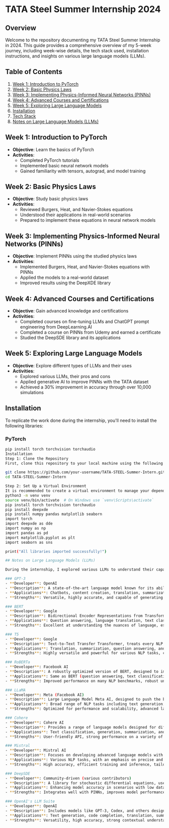 # TATA Steel Summer Internship 2024

## Overview
Welcome to the repository documenting my TATA Steel Summer Internship in 2024. This guide provides a comprehensive overview of my 5-week journey, including week-wise details, the tech stack used, installation instructions, and insights on various large language models (LLMs).

## Table of Contents
1. [Week 1: Introduction to PyTorch](#week-1-introduction-to-pytorch)
2. [Week 2: Basic Physics Laws](#week-2-basic-physics-laws)
3. [Week 3: Implementing Physics-Informed Neural Networks (PINNs)](#week-3-implementing-physics-informed-neural-networks-pinns)
4. [Week 4: Advanced Courses and Certifications](#week-4-advanced-courses-and-certifications)
5. [Week 5: Exploring Large Language Models](#week-5-exploring-large-language-models)
6. [Installation](#installation)
7. [Tech Stack](#tech-stack)
8. [Notes on Large Language Models (LLMs)](#notes-on-large-language-models)

## Week 1: Introduction to PyTorch
- **Objective**: Learn the basics of PyTorch
- **Activities**:
  - Completed PyTorch tutorials
  - Implemented basic neural network models
  - Gained familiarity with tensors, autograd, and model training

## Week 2: Basic Physics Laws
- **Objective**: Study basic physics laws
- **Activities**:
  - Reviewed Burgers, Heat, and Navier-Stokes equations
  - Understood their applications in real-world scenarios
  - Prepared to implement these equations in neural network models

## Week 3: Implementing Physics-Informed Neural Networks (PINNs)
- **Objective**: Implement PINNs using the studied physics laws
- **Activities**:
  - Implemented Burgers, Heat, and Navier-Stokes equations with PINNs
  - Applied the models to a real-world dataset
  - Improved results using the DeepXDE library

## Week 4: Advanced Courses and Certifications
- **Objective**: Gain advanced knowledge and certifications
- **Activities**:
  - Completed courses on fine-tuning LLMs and ChatGPT prompt engineering from DeepLearning.AI
  - Completed a course on PINNs from Udemy and earned a certificate
  - Studied the DeepSDE library and its applications

## Week 5: Exploring Large Language Models
- **Objective**: Explore different types of LLMs and their uses
- **Activities**:
  - Explored various LLMs, their pros and cons
  - Applied generative AI to improve PINNs with the TATA dataset
  - Achieved a 30% improvement in accuracy through over 10,000 simulations

## Installation
To replicate the work done during the internship, you'll need to install the following libraries:

### PyTorch
```bash
pip install torch torchvision torchaudio
Installation
Step 1: Clone the Repository
First, clone this repository to your local machine using the following command:

git clone https://github.com/your-username/TATA-STEEL-Summer-Intern.git
cd TATA-STEEL-Summer-Intern

Step 2: Set Up a Virtual Environment
It is recommended to create a virtual environment to manage your dependencies. You can create a virtual environment using venv:
python3 -m venv venv
source venv/bin/activate  # On Windows use `venv\Scripts\activate`
pip install torch torchvision torchaudio
pip install deepxde
pip install numpy pandas matplotlib seaborn
import torch
import deepxde as dde
import numpy as np
import pandas as pd
import matplotlib.pyplot as plt
import seaborn as sns

print("All libraries imported successfully!")

## Notes on Large Language Models (LLMs)

During the internship, I explored various LLMs to understand their capabilities and applications. Here are some key insights:

### GPT-3
- **Developer**: OpenAI
- **Description**: A state-of-the-art language model known for its ability to understand and generate human-like text.
- **Applications**: Chatbots, content creation, translation, summarization, and more.
- **Strengths**: Versatile, highly accurate, and capable of generating coherent and contextually relevant responses.

### BERT
- **Developer**: Google
- **Description**: Bidirectional Encoder Representations from Transformers, designed to understand the context of words in a sentence.
- **Applications**: Question answering, language translation, text classification.
- **Strengths**: Excellent at understanding the nuances of language, especially for tasks requiring deep understanding of text.

### T5
- **Developer**: Google
- **Description**: Text-to-Text Transfer Transformer, treats every NLP task as a text-to-text problem.
- **Applications**: Translation, summarization, question answering, and more.
- **Strengths**: Highly versatile and powerful for various NLP tasks, consistent performance across different applications.

### RoBERTa
- **Developer**: Facebook AI
- **Description**: A robustly optimized version of BERT, designed to improve upon BERT’s pretraining methodology.
- **Applications**: Same as BERT (question answering, text classification, etc.).
- **Strengths**: Improved performance on many NLP benchmarks, robust understanding of language context.

### LLaMA
- **Developer**: Meta (Facebook AI)
- **Description**: Large Language Model Meta AI, designed to push the boundaries of what LLMs can achieve.
- **Applications**: Broad range of NLP tasks including text generation, summarization, and more.
- **Strengths**: Optimized for performance and scalability, advanced language understanding.

### Cohere
- **Developer**: Cohere AI
- **Description**: Provides a range of language models designed for different NLP tasks, with a focus on ease of use and integration.
- **Applications**: Text classification, generation, summarization, and more.
- **Strengths**: User-friendly API, strong performance on a variety of tasks, customizable models.

### Mistral
- **Developer**: Mistral AI
- **Description**: Focuses on developing advanced language models with high accuracy and performance.
- **Applications**: Various NLP tasks, with an emphasis on precise and efficient text understanding.
- **Strengths**: High accuracy, efficient training and inference, tailored for specific use cases.

### DeepSDE
- **Developer**: Community-driven (various contributors)
- **Description**: A library for stochastic differential equations, used for improving Physics-Informed Neural Networks (PINNs).
- **Applications**: Enhancing model accuracy in scenarios with low data availability, simulations involving complex physical processes.
- **Strengths**: Integrates well with PINNs, improves model performance through extensive simulations.

### OpenAI's LLM Suite
- **Developer**: OpenAI
- **Description**: Includes models like GPT-3, Codex, and others designed for various NLP and coding tasks.
- **Applications**: Text generation, code completion, translation, summarization, and more.
- **Strengths**: Versatility, high accuracy, strong contextual understanding, widely used and supported.


